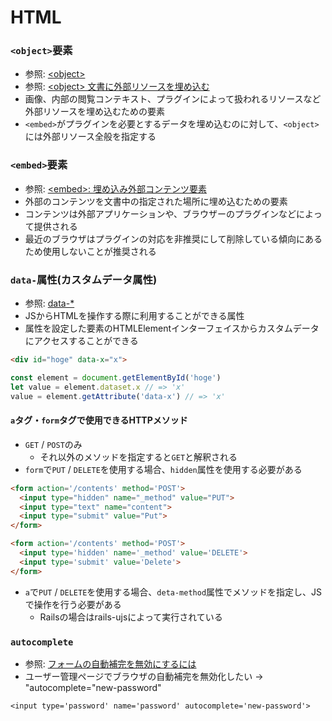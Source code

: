 # HTML
### `<object>`要素
- 参照: [\<object\>](https://developer.mozilla.org/ja/docs/Web/HTML/Element/object)
- 参照: [\<object\> 文書に外部リソースを埋め込む](http://www.htmq.com/html5/object.shtml)
- 画像、内部の閲覧コンテキスト、プラグインによって扱われるリソースなど外部リソースを埋め込むための要素
- `<embed>`がプラグインを必要とするデータを埋め込むのに対して、`<object>`には外部リソース全般を指定する

### `<embed>`要素
- 参照: [\<embed\>: 埋め込み外部コンテンツ要素](https://developer.mozilla.org/ja/docs/Web/HTML/Element/embed)
- 外部のコンテンツを文書中の指定された場所に埋め込むための要素
- コンテンツは外部アプリケーションや、ブラウザーのプラグインなどによって提供される
- 最近のブラウザはプラグインの対応を非推奨にして削除している傾向にあるため使用しないことが推奨される

### `data-`属性(カスタムデータ属性)
- 参照: [data-\*](https://developer.mozilla.org/ja/docs/Web/HTML/Global_attributes/data-*)
- JSからHTMLを操作する際に利用することができる属性
- 属性を設定した要素のHTMLElementインターフェイスからカスタムデータにアクセスすることができる
```html
<div id="hoge" data-x="x">
```
```js
const element = document.getElementById('hoge')
let value = element.dataset.x // => 'x'
value = element.getAttribute('data-x') // => 'x'
```

#### `a`タグ・`form`タグで使用できるHTTPメソッド
- `GET` / `POST`のみ
  - それ以外のメソッドを指定すると`GET`と解釈される
- `form`で`PUT` / `DELETE`を使用する場合、`hidden`属性を使用する必要がある
```html
<form action='/contents' method='POST'>
  <input type="hidden" name="_method" value="PUT">
  <input type="text" name="content">
  <input type="submit" value="Put">
</form>
```
```html
<form action='/contents' method='POST'>
  <input type='hidden' name='_method' value='DELETE'>
  <input type='submit' value='Delete'>
</form>
```

- `a`で`PUT` / `DELETE`を使用する場合、`deta-method`属性でメソッドを指定し、JSで操作を行う必要がある
  - Railsの場合はrails-ujsによって実行されている

### `autocomplete`
- 参照: [フォームの自動補完を無効にするには](https://developer.mozilla.org/ja/docs/Web/Security/Securing_your_site/Turning_off_form_autocompletion)
- ユーザー管理ページでブラウザの自動補完を無効化したい -> "autocomplete="new-password"
```haml
<input type='password' name='password' autocomplete='new-password'>
```
